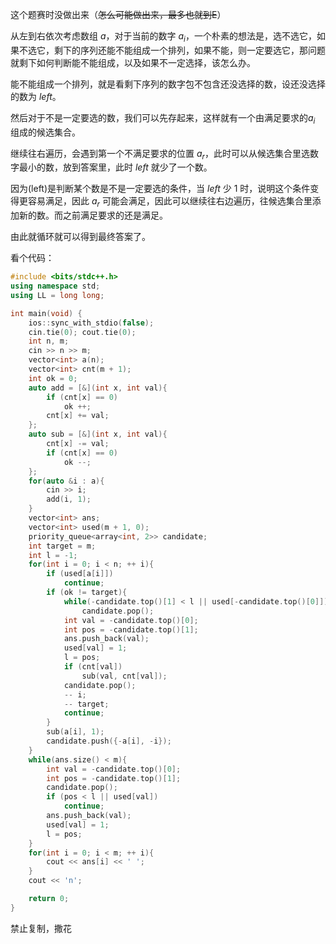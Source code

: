 这个题赛时没做出来（~~怎么可能做出来，最多也就到E~~）

从左到右依次考虑数组 $a$，对于当前的数字 $a_i$，一个朴素的想法是，选不选它，如果不选它，剩下的序列还能不能组成一个排列，如果不能，则一定要选它，那问题就剩下如何判断能不能组成，以及如果不一定选择，该怎么办。

能不能组成一个排列，就是看剩下序列的数字包不包含还没选择的数，设还没选择的数为 $left$。

然后对于不是一定要选的数，我们可以先存起来，这样就有一个由满足要求的$a_i$ 组成的候选集合。

继续往右遍历，会遇到第一个不满足要求的位置 $a_r$，此时可以从候选集合里选数字最小的数，放到答案里，此时 $left$ 就少了一个数。

因为(left)是判断某个数是不是一定要选的条件，当 $left$ 少 $1$ 时，说明这个条件变得更容易满足，因此 $a_r$ 可能会满足，因此可以继续往右边遍历，往候选集合里添加新的数。而之前满足要求的还是满足。

由此就循环就可以得到最终答案了。

看个代码：

```cpp
#include <bits/stdc++.h>
using namespace std;
using LL = long long;

int main(void) {
    ios::sync_with_stdio(false); 
    cin.tie(0); cout.tie(0);
    int n, m;
    cin >> n >> m;
    vector<int> a(n);
    vector<int> cnt(m + 1);
    int ok = 0;
    auto add = [&](int x, int val){
        if (cnt[x] == 0)
            ok ++;
        cnt[x] += val;
    };
    auto sub = [&](int x, int val){
        cnt[x] -= val;
        if (cnt[x] == 0)
            ok --;
    };
    for(auto &i : a){
        cin >> i;
        add(i, 1);
    }
    vector<int> ans;
    vector<int> used(m + 1, 0);
    priority_queue<array<int, 2>> candidate;
    int target = m;
    int l = -1;
    for(int i = 0; i < n; ++ i){
        if (used[a[i]])
            continue;
        if (ok != target){
            while(-candidate.top()[1] < l || used[-candidate.top()[0]])
                candidate.pop();
            int val = -candidate.top()[0];
            int pos = -candidate.top()[1];
            ans.push_back(val);
            used[val] = 1;
            l = pos;
            if (cnt[val])
                sub(val, cnt[val]);
            candidate.pop();
            -- i;
            -- target;
            continue;
        }
        sub(a[i], 1);
        candidate.push({-a[i], -i});
    }
    while(ans.size() < m){
        int val = -candidate.top()[0];
        int pos = -candidate.top()[1];
        candidate.pop();
        if (pos < l || used[val])
            continue;
        ans.push_back(val);
        used[val] = 1;
        l = pos;
    }
    for(int i = 0; i < m; ++ i){
        cout << ans[i] << ' ';
    }
    cout << 'n';

    return 0;
}

```

禁止复制，撒花